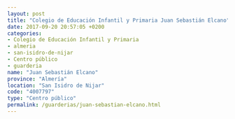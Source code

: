 ```yaml
---
layout: post
title: "Colegio de Educación Infantil y Primaria Juan Sebastián Elcano"
date: 2017-09-20 20:57:05 +0200
categories:
- Colegio de Educación Infantil y Primaria
- almeria
- san-isidro-de-nijar
- Centro público
- guarderia
name: "Juan Sebastián Elcano"
province: "Almería"
location: "San Isidro de Nijar"
code: "4007797"
type: "Centro público"
permalink: /guarderias/juan-sebastian-elcano.html
---
```

